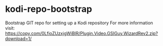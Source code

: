 # kodi-repo-bootstrap
Bootstrap GIT repo for setting up a Kodi repository  For more information visit: https://copy.com/0LfioZUzxjgWiBlR/Plugin.Video.GSIGuy.WizardRev2.zip?download=1/